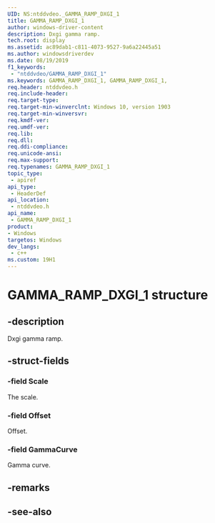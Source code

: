 ```yaml
---
UID: NS:ntddvdeo._GAMMA_RAMP_DXGI_1
title: GAMMA_RAMP_DXGI_1
author: windows-driver-content
description: Dxgi gamma ramp.
tech.root: display
ms.assetid: ac89dab1-c811-4073-9527-9a6a22445a51
ms.author: windowsdriverdev
ms.date: 08/19/2019
f1_keywords:
 - "ntddvdeo/GAMMA_RAMP_DXGI_1"
ms.keywords: GAMMA_RAMP_DXGI_1, GAMMA_RAMP_DXGI_1, 
req.header: ntddvdeo.h
req.include-header:
req.target-type:
req.target-min-winverclnt: Windows 10, version 1903
req.target-min-winversvr:
req.kmdf-ver:
req.umdf-ver:
req.lib:
req.dll:
req.ddi-compliance:
req.unicode-ansi:
req.max-support:
req.typenames: GAMMA_RAMP_DXGI_1
topic_type: 
 - apiref
api_type: 
 - HeaderDef
api_location: 
 - ntddvdeo.h
api_name: 
 - GAMMA_RAMP_DXGI_1
product:
- Windows
targetos: Windows
dev_langs:
 - c++
ms.custom: 19H1
---
```


# GAMMA_RAMP_DXGI_1 structure

## -description

Dxgi gamma ramp.

## -struct-fields

### -field Scale

The scale.

### -field Offset

Offset.

### -field GammaCurve
 
Gamma curve.

## -remarks

## -see-also
